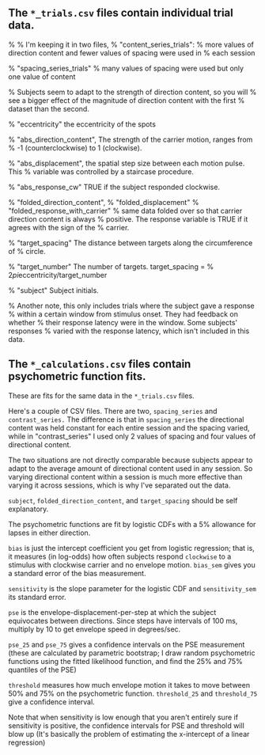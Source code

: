 ## The `*_trials.csv` files contain individual trial data.
% 
% I'm keeping it in two files, 
% "content_series_trials": 
% more values of direction content and fewer values of spacing were used in
% each session

% "spacing_series_trials" 
%  many values of spacing were used but only one value of content

% Subjects seem to adapt to the strength of direction content, so you will
% see a bigger effect of the magnitude of direction content with the first
% dataset than the second.

% "eccentricity" the eccentricity of the spots 

% "abs_direction_content", The strength of the carrier motion, ranges from
% -1 (counterclockwise) to 1 (clockwise).

% "abs_displacement", the spatial step size between each motion pulse. This
% variable was controlled by a staircase procedure.

% "abs_response_cw" TRUE if the subject responded clockwise.

% "folded_direction_content", 
% "folded_displacement"
% "folded_response_with_carrier"
% same data folded over so that carrier direction content is always
% positive. The response variable is TRUE if it agrees with the sign of the
% carrier.

% "target_spacing" The distance between targets along the circumference of
% circle.

% "target_number" The number of targets. target_spacing =
% 2*pi*eccentricity/target_number

% "subject" Subject initials.

% Another note, this only includes trials where the subject gave a response
% within a certain window from stimulus onset. They had feedback on whether
% their response latency were in the window. Some subjects' responses
% varied with the response latency, which isn't included in this data.

## The `*_calculations.csv` files contain psychometric function fits.

These are fits for the same data in the `*_trials.csv` files.

Here's a couple of CSV files. There are two, `spacing_series` and
`contrast_series.` The difference is that in `spacing_series` the
directional content was held constant for each entire session and the
spacing varied, while in "contrast_series" I used only 2 values of
spacing and four values of directional content.

The two situations are not directly comparable because subjects appear
to adapt to the average amount of directional content used in any
session. So varying directional content within a session is much more
effective than varying it across sessions, which is why I've separated
out the data.

`subject`, `folded_direction_content`, and `target_spacing` should be
self explanatory.

The psychometric functions are fit by logistic CDFs with a 5%
allowance for lapses in either direction.

`bias` is just the intercept coefficient you get from logistic
regression; that is, it measures (in log-odds) how often subjects
respond `clockwise` to a stimulus with clockwise carrier and no
envelope motion. `bias_sem` gives you a standard error of the bias
measurement.

`sensitivity` is the slope parameter for the logistic CDF and
`sensitivity_sem` its standard error.

`pse` is the envelope-displacement-per-step at which the subject
equivocates between directions. Since steps have intervals of 100 ms,
multiply by 10 to get envelope speed in degrees/sec.

`pse_25` and `pse_75` gives a confidence intervals on the PSE
measurement (these are calculated by parametric bootstrap; I draw
random psychometric functions using the fitted likelihood function,
and find the 25% and 75% quantiles of the PSE)

`threshold` measures how much envelope motion it takes to move between
50% and 75% on the psychometric function. `threshold_25` and
`threshold_75` give a confidence interval.

Note that when sensitivity is low enough that you aren't entirely sure
if sensitivity is positive, the confidence intervals for PSE and
threshold will blow up (It's basically the problem of estimating the
x-intercept of a linear regression)
